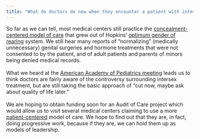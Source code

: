 ```yaml
---
title: "What do doctors do now when they encounter a patient with intersex?"
---
```


So far as we can tell, most medical centers still practice the [concealment-centered model of care][1] that grew out of Hopkins&#8217; [optimum gender of rearing][2] system. We still hear many reports of &#8220;normalizing&#8221; (medically unnecessary) genital surgeries and hormone treatments that were not consented to by the patient, and of adult patients and parents of minors being denied medical records.<br><br>What we heard at the [American Academy of Pediatrics meeting][3] leads us to think doctors are fairly aware of the controversy surrounding intersex treatment, but are still taking the basic approach of &#8220;cut now, maybe ask about quality of life later.&#8221;<br><br>We are hoping to obtain funding soon for an Audit of Care project which would allow us to visit several medical centers claiming to use a more [patient-centered][4] model of care. We hope to find out that they are, in fact, doing progressive work, because if they are, we can hold them up as models of leadership. <br>

 [1]: /compare
 [2]: /faq/concealment
 [3]: /articles/aap_urology_2004
 [4]: /faq/patient-centered